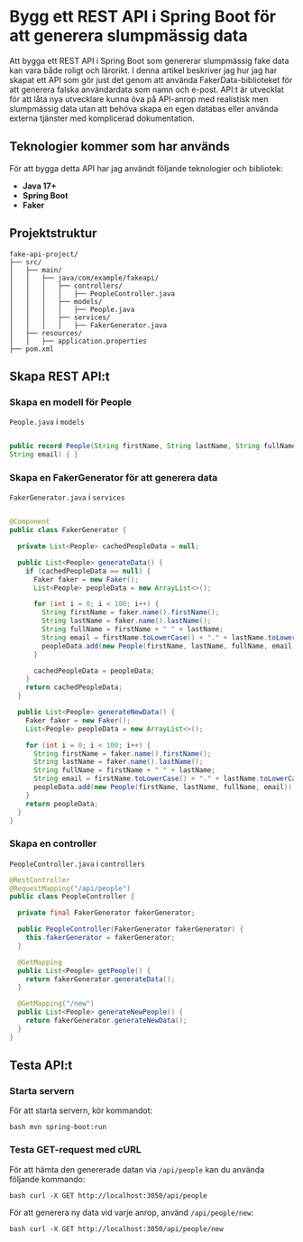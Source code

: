 # Bygg ett REST API i Spring Boot för att generera slumpmässig data

Att bygga ett REST API i Spring Boot som genererar slumpmässig fake data
kan vara både roligt och lärorikt. I denna artikel beskriver jag hur jag har skapat
ett API som gör just det genom att använda FakerData-biblioteket för att
generera falska användardata som namn och e-post. API:t är utvecklat för att låta 
nya utvecklare kunna öva på API-anrop med realistisk men slumpmässig data utan att behöva skapa 
en egen databas eller använda externa tjänster med komplicerad dokumentation.

## Teknologier kommer som har används

För att bygga detta API har jag användt följande teknologier och bibliotek:

- **Java 17+**
- **Spring Boot**
- **Faker**

## Projektstruktur

```plaintext 
fake-api-project/
├── src/
│   ├── main/
│   │   ├── java/com/example/fakeapi/
│   │   │   ├── controllers/
│   │   │   │   ├── PeopleController.java
│   │   │   ├── models/
│   │   │   │   ├── People.java
│   │   │   ├── services/
│   │   │   │   ├── FakerGenerator.java
│   ├── resources/
│   │   ├── application.properties
├── pom.xml
```

## Skapa REST API:t

### Skapa en modell för People

`People.java` i `models`

```java package com.example.fakeapi.models;

public record People(String firstName, String lastName, String fullName,
String email) { } 
```

### Skapa en FakerGenerator för att generera data

`FakerGenerator.java` i `services`

```java package com.example.FakeApi.services;

@Component
public class FakerGenerator {

  private List<People> cachedPeopleData = null;

  public List<People> generateData() {
    if (cachedPeopleData == null) {
      Faker faker = new Faker();
      List<People> peopleData = new ArrayList<>();

      for (int i = 0; i < 100; i++) {
        String firstName = faker.name().firstName();
        String lastName = faker.name().lastName();
        String fullName = firstName + " " + lastName;
        String email = firstName.toLowerCase() + "." + lastName.toLowerCase() + "@example.com";
        peopleData.add(new People(firstName, lastName, fullName, email));
      }

      cachedPeopleData = peopleData;
    }
    return cachedPeopleData;
  }

  public List<People> generateNewData() {
    Faker faker = new Faker();
    List<People> peopleData = new ArrayList<>();

    for (int i = 0; i < 100; i++) {
      String firstName = faker.name().firstName();
      String lastName = faker.name().lastName();
      String fullName = firstName + " " + lastName;
      String email = firstName.toLowerCase() + "." + lastName.toLowerCase() + "@example.com";
      peopleData.add(new People(firstName, lastName, fullName, email));
    }
    return peopleData;
  }
}
```

### Skapa en controller

`PeopleController.java` i `controllers`

```java package com.example.FakerApi.controllers;
@RestController
@RequestMapping("/api/people")
public class PeopleController {

  private final FakerGenerator fakerGenerator;

  public PeopleController(FakerGenerator fakerGenerator) {
    this.fakerGenerator = fakerGenerator;
  }

  @GetMapping
  public List<People> getPeople() {
    return fakerGenerator.generateData();
  }

  @GetMapping("/new")
  public List<People> generateNewPeople() {
    return fakerGenerator.generateNewData();
  }
}

```

## Testa API:t

### Starta servern

För att starta servern, kör kommandot:

```bash mvn spring-boot:run ```

### Testa GET-request med cURL

För att hämta den genererade datan via `/api/people` kan du använda
följande kommando:

```bash curl -X GET http://localhost:3050/api/people ```

För att generera ny data vid varje anrop, använd `/api/people/new`:

```bash curl -X GET http://localhost:3050/api/people/new ```
